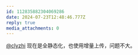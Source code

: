 ```yaml
---
id: 112835882304069286
date: 2024-07-23T12:48:46.777Z
reply: true
media_attachments: 0
---
```


[@clyzhi](https://torishiro.com/@clyzhi) 现在是全静态化，也使用增量上传，问题不大。

